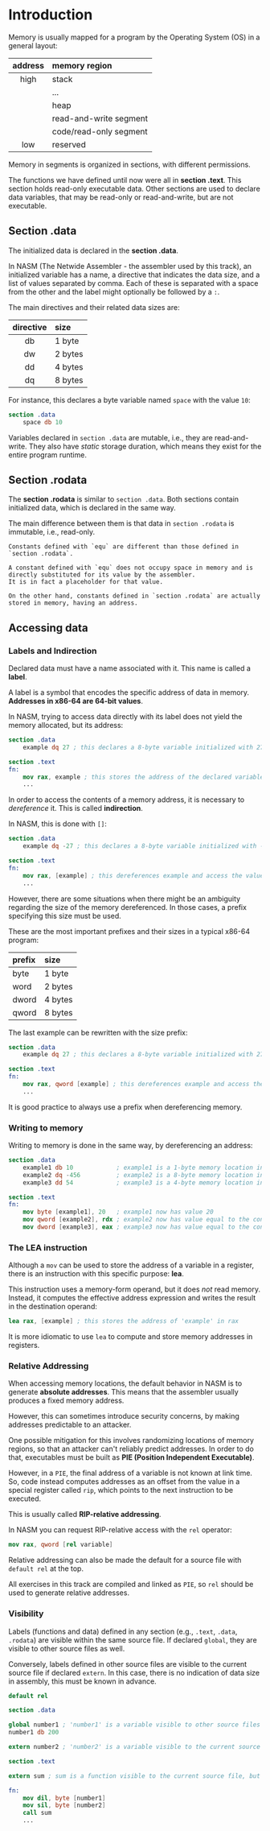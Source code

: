 # Introduction

Memory is usually mapped for a program by the Operating System (OS) in a general layout:

| address | memory region          |
|:-------:|:-----------------------|
| high    | stack                  |
|         | ...                    |
|         | heap                   |
|         | read-and-write segment |
|         | code/read-only segment |
| low     | reserved               |

Memory in segments is organized in sections, with different permissions.

The functions we have defined until now were all in **section .text**.
This section holds read-only executable data.
Other sections are used to declare data variables, that may be read-only or read-and-write, but are not executable.

## Section .data

The initialized data is declared in the **section .data**.

In NASM (The Netwide Assembler - the assembler used by this track), an initialized variable has a name, a directive that indicates the data size, and a list of values separated by comma.
Each of these is separated with a space from the other and the label might optionally be followed by a `:`.

The main directives and their related data sizes are:

| directive | size    |
|:---------:|:--------|
| db        | 1 byte  |
| dw        | 2 bytes |
| dd        | 4 bytes |
| dq        | 8 bytes |

For instance, this declares a byte variable named `space` with the value `10`:

```nasm
section .data
    space db 10
```

Variables declared in `section .data` are mutable, i.e., they are read-and-write.
They also have _static_ storage duration, which means they exist for the entire program runtime.

## Section .rodata

The **section .rodata** is similar to `section .data`.
Both sections contain initialized data, which is declared in the same way.

The main difference between them is that data in `section .rodata` is immutable, i.e., read-only.

~~~~exercism/note
Constants defined with `equ` are different than those defined in `section .rodata`.

A constant defined with `equ` does not occupy space in memory and is directly substituted for its value by the assembler.
It is in fact a placeholder for that value.

On the other hand, constants defined in `section .rodata` are actually stored in memory, having an address.
~~~~

## Accessing data

### Labels and Indirection

Declared data must have a name associated with it.
This name is called a **label**.

A label is a symbol that encodes the specific address of data in memory.
**Addresses in x86-64 are 64-bit values**.

In NASM, trying to access data directly with its label does not yield the memory allocated, but its address:

```nasm
section .data
    example dq 27 ; this declares a 8-byte variable initialized with 27

section .text
fn:
    mov rax, example ; this stores the address of the declared variable in rax, not its contents
    ...
```

In order to access the contents of a memory address, it is necessary to _dereference_ it.
This is called **indirection**.

In NASM, this is done with `[]`:

```nasm
section .data
    example dq -27 ; this declares a 8-byte variable initialized with -27

section .text
fn:
    mov rax, [example] ; this dereferences example and access the value stored in memory (-27)
    ...
```

However, there are some situations when there might be an ambiguity regarding the size of the memory dereferenced.
In those cases, a prefix specifying this size must be used.

These are the most important prefixes and their sizes in a typical x86-64 program:

| prefix | size    |
|:-------|:--------|
| byte   | 1 byte  |
| word   | 2 bytes |
| dword  | 4 bytes |
| qword  | 8 bytes |

The last example can be rewritten with the size prefix:

```nasm
section .data
    example dq 27 ; this declares a 8-byte variable initialized with 27

section .text
fn:
    mov rax, qword [example] ; this dereferences example and access the value stored in memory (27)
    ...
```

It is good practice to always use a prefix when dereferencing memory.

### Writing to memory

Writing to memory is done in the same way, by dereferencing an address:

```nasm
section .data
    example1 db 10            ; example1 is a 1-byte memory location initialized with value 10
    example2 dq -456          ; example2 is a 8-byte memory location initialized with value -456
    example3 dd 54            ; example3 is a 4-byte memory location initialized with value 54

section .text
fn:
    mov byte [example1], 20   ; example1 now has value 20
    mov qword [example2], rdx ; example2 now has value equal to the contents in rdx
    mov dword [example3], eax ; example3 now has value equal to the contents in eax
```

### The LEA instruction

Although a `mov` can be used to store the address of a variable in a register, there is an instruction with this specific purpose: **lea**.

This instruction uses a memory-form operand, but it does _not_ read memory.
Instead, it computes the effective address expression and writes the result in the destination operand:

```nasm
lea rax, [example] ; this stores the address of 'example' in rax
```

It is more idiomatic to use `lea` to compute and store memory addresses in registers.

### Relative Addressing

When accessing memory locations, the default behavior in NASM is to generate **absolute addresses**.
This means that the assembler usually produces a fixed memory address.

However, this can sometimes introduce security concerns, by making addresses predictable to an attacker.

One possible mitigation for this involves randomizing locations of memory regions, so that an attacker can't reliably predict addresses.
In order to do that, executables must be built as **PIE (Position Independent Executable)**.

However, in a `PIE`, the final address of a variable is not known at link time.
So, code instead computes addresses as an offset from the value in a special register called `rip`, which points to the next instruction to be executed.

This is usually called **RIP-relative addressing**.

In NASM you can request RIP-relative access with the `rel` operator:

```nasm
mov rax, qword [rel variable]
```

Relative addressing can also be made the default for a source file with `default rel` at the top.

All exercises in this track are compiled and linked as `PIE`, so `rel` should be used to generate relative addresses.

### Visibility

Labels (functions and data) defined in any section (e.g., `.text`, `.data`, `.rodata`) are visible within the same source file.
If declared `global`, they are visible to other source files as well.

Conversely, labels defined in other source files are visible to the current source file if declared `extern`.
In this case, there is no indication of data size in assembly, this must be known in advance.

```nasm
default rel

section .data

global number1 ; 'number1' is a variable visible to other source files
number1 db 200

extern number2 ; 'number2' is a variable visible to the current source file, but defined in another

section .text

extern sum ; sum is a function visible to the current source file, but defined in another

fn:
    mov dil, byte [number1]
    mov sil, byte [number2]
    call sum
    ...
```

